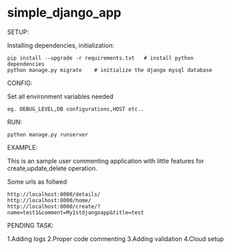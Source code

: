 # simple_django_app

SETUP:

Installing dependencies, initialization:
```
pip install --upgrade -r requirements.txt   # install python dependencies 
python manage.py migrate    # initialize the django mysql database
```
CONFIG:

Set all environment variables needed
```
eg. DEBUG_LEVEL,DB configurations,HOST etc..
```

RUN:

```
python manage.py runserver
```

EXAMPLE:

This is an sample user commenting application with little features for create,update,delete operation.

Some urls as follwed
```
http://localhost:8000/details/
http://localhost:8000/home/
http://localhost:8000/create/?name=test1&comment=My1stdjangoapp&title=test
``` 

PENDING TASK:

1.Adding logs
2.Proper code commenting
3.Adding validation
4.Cloud setup